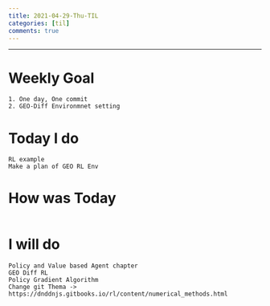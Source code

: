 ```yaml
---
title: 2021-04-29-Thu-TIL
categories: [til]
comments: true
---
```

-------------------------------------------------------------------------------

# Weekly Goal
```
1. One day, One commit
2. GEO-Diff Environmnet setting
```


# Today I do
```
RL example
Make a plan of GEO RL Env 
```

# How was Today
```

```

# I will do
```
Policy and Value based Agent chapter 
GEO Diff RL 
Policy Gradient Algorithm
Change git Thema -> https://dnddnjs.gitbooks.io/rl/content/numerical_methods.html
```

